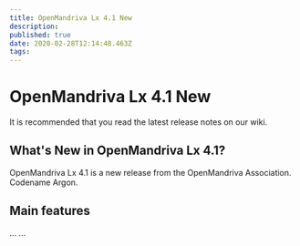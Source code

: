 ```yaml
---
title: OpenMandriva Lx 4.1 New
description: 
published: true
date: 2020-02-28T12:14:48.463Z
tags: 
---
```


# OpenMandriva Lx 4.1 New

It is recommended that you read the latest release notes on our wiki.

## What's New in OpenMandriva Lx 4.1?
OpenMandriva Lx 4.1 is a new release from the OpenMandriva Association. Codename Argon.

## Main features
...
...

